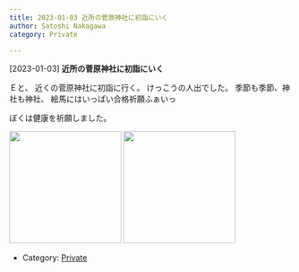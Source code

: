 ```yaml
---
title: 2023-01-03 近所の菅原神社に初詣にいく
author: Satoshi Nakagawa
category: Private

---
```


[2023-01-03] **近所の菅原神社に初詣にいく** 

Ｅと、
近くの菅原神社に初詣に行く。
けっこうの人出でした。
季節も季節、神社も神社、
絵馬にはいっぱい合格祈願ふぁいっ

 ぼくは健康を祈願しました。

<img src="/pict/2023-01-03-jinja-1.jpg" alt="" width="200"/>
<img src="/pict/2023-01-03-jinja-2.jpg" alt="" width="200"/>

- Category: [Private](https://merapano.github.io/categories.html#Private)

